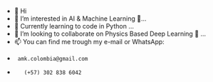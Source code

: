 - 👋 Hi
- 👀 I’m interested in AI & Machine Learning 🚀...
- 🌱 Currently learning to code in Python ...
- 💞️ I’m looking to collaborate on Physics Based Deep Learning 🚀  ...
- 📫 You can find me trough my e-mail or  WhatsApp:
-      amk.colombia@gmail.com
-        (+57) 302 838 6042

<!---
AnnaMariak08/AnnaMariak08 is a ✨ special ✨ repository because its `README.md` (this file) appears on your GitHub profile.
You can click the Preview link to take a look at your changes.
--->
